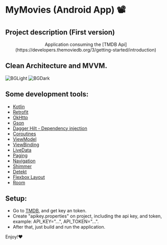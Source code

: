 # MyMovies (Android App) :film_projector:
## Project description (First version)
<p align="center">Application consuming the [TMDB Api](https://developers.themoviedb.org/3/getting-started/introduction)</p>

## Clean Architecture and MVVM.

![BGLight](https://user-images.githubusercontent.com/90936908/168680333-d668095f-b285-42f1-81aa-ccc45149c928.png)
![BGDark](https://user-images.githubusercontent.com/90936908/168680364-d501b384-7a53-47e6-bd9c-fbe192711de8.png)

## Some development tools:

- [Kotlin](https://kotlinlang.org/)
- [Retrofit](https://square.github.io/retrofit/)
- [OkHttp](https://square.github.io/okhttp/)
- [Gson](https://github.com/google/gson)
- [Dagger Hilt - Dependency injection](https://developer.android.com/training/dependency-injection/hilt-android)
- [Coroutines](https://developer.android.com/kotlin/coroutines)
- [ViewModel](https://developer.android.com/topic/libraries/architecture/viewmodel)
- [ViewBinding](https://developer.android.com/topic/libraries/view-binding)
- [LiveData](https://developer.android.com/topic/libraries/architecture/livedata)
- [Paging](https://developer.android.com/topic/libraries/architecture/paging/v3-overview)
- [Navigation](https://developer.android.com/guide/navigation)
- [Shimmer](https://facebook.github.io/shimmer-android/)
- [Detekt](https://detekt.dev/)
- [Flexbox Layout](https://github.com/google/flexbox-layout)
- [Room](https://developer.android.com/training/data-storage/room)

## Setup:

- Go to [TMDB](https://www.themoviedb.org/), and get key an token.
- Create "apikey.properties" on project, including the api key, and token, example: API_KEY="...", API_TOKEN="...".
- After that, just build and run the application.

Enjoy!:heart:
